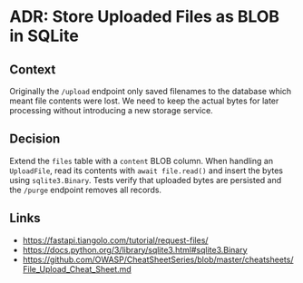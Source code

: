 # ADR: Store Uploaded Files as BLOB in SQLite

## Context
Originally the `/upload` endpoint only saved filenames to the database which meant
file contents were lost. We need to keep the actual bytes for later processing
without introducing a new storage service.

## Decision
Extend the `files` table with a `content` BLOB column. When handling an
`UploadFile`, read its contents with `await file.read()` and insert the bytes
using `sqlite3.Binary`. Tests verify that uploaded bytes are persisted and the
`/purge` endpoint removes all records.

## Links
- <https://fastapi.tiangolo.com/tutorial/request-files/>
- <https://docs.python.org/3/library/sqlite3.html#sqlite3.Binary>
- <https://github.com/OWASP/CheatSheetSeries/blob/master/cheatsheets/File_Upload_Cheat_Sheet.md>
